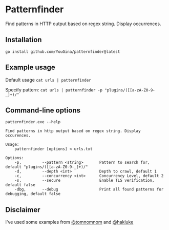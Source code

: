# Patternfinder
Find patterns in HTTP output based on regex string. Display occurrences.

## Installation
`go install github.com/YouGina/patternfinder@latest`

## Example usage
Default usage
`cat urls | patternfinder`

Specify pattern:
`cat urls | patternfinder -p "plugins/([[a-zA-Z0-9-_]+)/"`

## Command-line options
```
patternfinder.exe --help

Find patterns in http output based on regex string. Display occurences.

Usage:
    patternfinder [options] < urls.txt

Options:
    -p,         --pattern <string>       Pattern to search for, default "plugins/([[a-zA-Z0-9-_]+)/"
    -d,         --depth <int>            Depth to crawl, default 1
    -c,         --concurrency <int>      Concurrency Level, default 2
    -s,         --secure                 Enable TLS verification, default false
    -dbg,       --debug                  Print all found patterns for debugging, default false
```


## Disclaimer
I've used some examples from [@tomnomnom](https://github.com/tomnomnom) and [@hakluke](https://github.com/hakluke)
